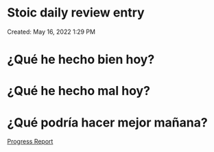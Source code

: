 # Stoic daily review entry

Created: May 16, 2022 1:29 PM

# ¿Qué he hecho bien hoy?

# ¿Qué he hecho mal hoy?

# ¿Qué podría hacer mejor mañana?

[Progress Report](Progress%20Report%2014bbd9609acc4700b4a4ff6ee5133208.md)